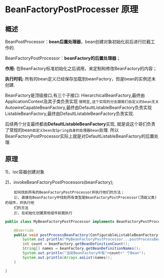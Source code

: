 # BeanFactoryPostProcesser 原理

## 概述

BeanPostProcessor：**bean后置处理器**，bean创建对象初始化前后进行拦截工作的.

BeanFactoryPostProcessor：**beanFactory的后置处理器**；

**作用:**
在BeanFactory标准初始化之后调用，来定制和修改BeanFactory的内容；
	
**执行时机:**
所有的bean定义已经保存加载到beanFactory，但是bean的实例还未创建.

BeanFactory是顶级接口,有三个子接口:
HierarchicalBeanFactory,最终由ApplicationContext及其子类负责实现
`很明显,这个实现的分支跟我们自定义的bean无关`
AutowireCapableBeanFactory,最终由DefaultListableBeanFactory负责实现
ListableBeanFactory,最终由DefaultListableBeanFactory负责实现.

后续两个分支最终都由**DefaultListableBeanFactory**实现,
就是说这个哥们负责了常规的bean`自定义bean及Spring自身的处理器bean`处理.
所以BeanFactoryPostProcessor实际上就是对DefaultListableBeanFactory的后置处理.


## 原理

1)、ioc容器创建对象

2)、invokeBeanFactoryPostProcessors(beanFactory);

```
	如何找到所有的BeanFactoryPostProcessor并执行他们的方法；
	1）、直接在BeanFactory中找到所有类型是BeanFactoryPostProcessor(顶级父类)的组件，并执行他
	们的方法
	2）、在初始化创建其他组件前面执行
```


```java
public class MyBeanFactoryPostProcessor implements BeanFactoryPostProcessor {

	@Override
	public void postProcessBeanFactory(ConfigurableListableBeanFactory beanFactory) throws BeansException {
		System.out.println("MyBeanFactoryPostProcessor...postProcessBeanFactory...");
		int count = beanFactory.getBeanDefinitionCount();
		String[] names = beanFactory.getBeanDefinitionNames();
		System.out.println("当前BeanFactory中有"+count+" 个Bean");
		System.out.println(Arrays.asList(names));
	}

}
```

